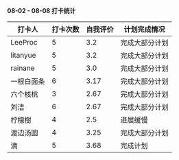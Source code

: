 **08-02 - 08-08 打卡统计**

| 打卡人     | 打卡次数 | 自我评价 | 计划完成情况   |
| ---------- | -------- | -------- | -------------- |
|LeeProc|5|3.2|完成大部分计划|
|litanyue|5|3.2|完成大部分计划|
|rainane|5|3.0|完成大部分计划|
|一根白面条|6|3.17|完成大部分计划|
|六个核桃|3|2.67|完成大部分计划|
|刘洁|6|2.67|完成大部分计划|
|柠檬樹|4|2.5|进展缓慢|
|渡边汤圆|4|3.25|完成大部分计划|
|滴|5|3.68|完成计划|


